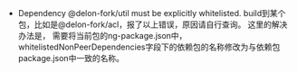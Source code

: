 * Dependency @delon-fork/util must be explicitly whitelisted.
build到某个包，比如是@delon-fork/acl，报了以上错误，原因请自行查询。
这里的解决办法是，
需要将当前包的ng-package.json中，whitelistedNonPeerDependencies字段下的依赖包的名称修改为与依赖包package.json中一致的名称。